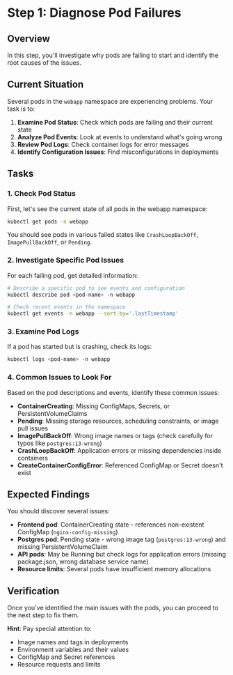 # Step 1: Diagnose Pod Failures

## Overview

In this step, you'll investigate why pods are failing to start and identify the root causes of the issues.

## Current Situation

Several pods in the `webapp` namespace are experiencing problems. Your task is to:

1. **Examine Pod Status**: Check which pods are failing and their current state
2. **Analyze Pod Events**: Look at events to understand what's going wrong
3. **Review Pod Logs**: Check container logs for error messages
4. **Identify Configuration Issues**: Find misconfigurations in deployments

## Tasks

### 1. Check Pod Status

First, let's see the current state of all pods in the webapp namespace:

```bash
kubectl get pods -n webapp
```

You should see pods in various failed states like `CrashLoopBackOff`, `ImagePullBackOff`, or `Pending`.

### 2. Investigate Specific Pod Issues

For each failing pod, get detailed information:

```bash
# Describe a specific pod to see events and configuration
kubectl describe pod <pod-name> -n webapp

# Check recent events in the namespace
kubectl get events -n webapp --sort-by='.lastTimestamp'
```

### 3. Examine Pod Logs

If a pod has started but is crashing, check its logs:

```bash
kubectl logs <pod-name> -n webapp
```

### 4. Common Issues to Look For

Based on the pod descriptions and events, identify these common issues:

- **ContainerCreating**: Missing ConfigMaps, Secrets, or PersistentVolumeClaims
- **Pending**: Missing storage resources, scheduling constraints, or image pull issues
- **ImagePullBackOff**: Wrong image names or tags (check carefully for typos like `postgres:13-wrong`)
- **CrashLoopBackOff**: Application errors or missing dependencies inside containers
- **CreateContainerConfigError**: Referenced ConfigMap or Secret doesn't exist

## Expected Findings

You should discover several issues:
- **Frontend pod**: ContainerCreating state - references non-existent ConfigMap (`nginx-config-missing`)
- **Postgres pod**: Pending state - wrong image tag (`postgres:13-wrong`) and missing PersistentVolumeClaim
- **API pods**: May be Running but check logs for application errors (missing package.json, wrong database service name)
- **Resource limits**: Several pods have insufficient memory allocations

## Verification

Once you've identified the main issues with the pods, you can proceed to the next step to fix them.

**Hint**: Pay special attention to:
- Image names and tags in deployments
- Environment variables and their values
- ConfigMap and Secret references
- Resource requests and limits